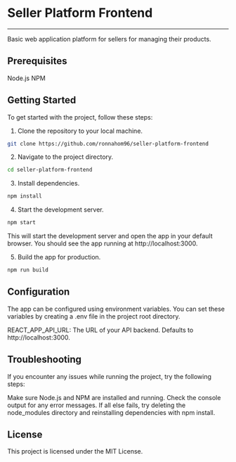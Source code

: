 # Seller Platform Frontend

---

Basic web application platform for sellers for managing their products.

## Prerequisites

Node.js
NPM

## Getting Started

To get started with the project, follow these steps:

1. Clone the repository to your local machine.

```bash
git clone https://github.com/ronnahom96/seller-platform-frontend
```

2. Navigate to the project directory.

```bash
cd seller-platform-frontend
```

3. Install dependencies.

```bash
npm install
```

4. Start the development server.

```bash
npm start
```

This will start the development server and open the app in your default browser.
You should see the app running at http://localhost:3000.

5. Build the app for production.

```bash
npm run build
```

## Configuration

The app can be configured using environment variables. You can set these variables by creating a .env file in the project root directory.

REACT_APP_API_URL: The URL of your API backend. Defaults to http://localhost:3000.

## Troubleshooting

If you encounter any issues while running the project, try the following steps:

Make sure Node.js and NPM are installed and running.
Check the console output for any error messages.
If all else fails, try deleting the node_modules directory and reinstalling dependencies with npm install.

## License

This project is licensed under the MIT License.
